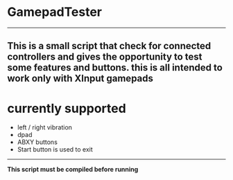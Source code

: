 # GamepadTester
---
This is a small script that check for connected controllers and gives the opportunity to test some features and buttons.
this is all intended to work only with <b>XInput gamepads</b>
---
# currently supported
- left / right vibration<br>
- dpad<br>
- ABXY buttons<br>
- Start button is used to exit
---
<b>This script must be compiled before running</b>
